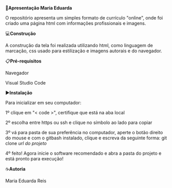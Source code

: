 🎯**Apresentação Maria Eduarda**

O repositório apresenta um simples formato de currículo "online", onde foi 
criado uma página html com informações profissionais e imagens.

💻**Construção**

A construção da tela foi realizada utilizando html, como linguagem de marcação, css usado para estilização e imagens autorais e do navegador.

📋**Pré-requisitos**

Navegador 

Visual Studio Code

▶️**Instalação**

Para inicializar em seu computador:

1º clique em "< code >", certifique que está na aba local

2º escolha entre https ou ssh e clique no símbolo ao lado para copiar

3º vá para pasta de sua preferência no computador, aperte o botão direito do mouse e com o gitbash
instalado, clique e escreva da seguinte forma: git clone *url do projeto*

4º feito! Agora inicie o software recomendado e abra a pasta do projeto e está pronto para execução!

☕**Autoria**

Maria Eduarda Reis


